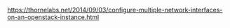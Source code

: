https://thornelabs.net/2014/09/03/configure-multiple-network-interfaces-on-an-openstack-instance.html
